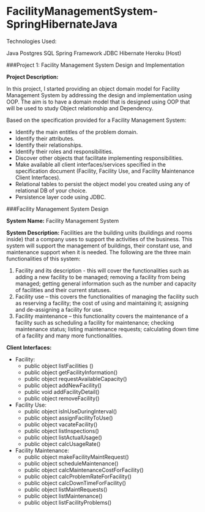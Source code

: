 # FacilityManagementSystem-SpringHibernateJava

Technologies Used:

Java
Postgres SQL
Spring Framework
JDBC 
Hibernate
Heroku (Host)


###Project 1: Facility Management System Design and Implementation

**Project Description:**

In this project, I started providing an object domain model for Facility Management System by
addressing the design and implementation using OOP. The aim is to have a domain model that is
designed using OOP that will be used to study Object relationship and Dependency.

Based on the specification provided for a Facility Management System:

- Identify the main entitles of the problem domain.
- Identify their attributes.
- Identify their relationships.
- Identify their roles and responsibilities.
- Discover other objects that facilitate implementing responsibilities.
- Make available all client interfaces/services specified in the specification document (Facility, Facility Use, and Facility Maintenance Client Interfaces).
- Relational tables to persist the object model you created using any of relational DB of
your choice.
- Persistence layer code using JDBC. 



###Facility Management System Design

**System Name:** Facility Management System

**System Description:** Facilities are the building units (buildings and rooms inside) that a company
uses to support the activities of the business. This system will support the management of buildings,
their constant use, and maintenance support when it is needed. The following are the three main
functionalities of this system:

1. Facility and its description - this will cover the functionalities such as adding a new facility to
be managed; removing a facility from being managed; getting general information such as
the number and capacity of facilities and their current statuses.
2. Facility use – this covers the functionalities of managing the facility such as reserving a
facility; the cost of using and maintaining it; assigning and de-assigning a facility for use.
3. Facility maintenance – this functionality covers the maintenance of a facility such as
scheduling a facility for maintenance; checking maintenance status; listing maintenance
requests; calculating down time of a facility and many more functionalities.

**Client Interfaces:**

- Facility:
  - public object listFacilities ()
  - public object getFacilityInformation()
  - public object requestAvailableCapacity()
  - public object addNewFacility()
  - public void addFacilityDetail()
  - public object removeFacility()
- Facility Use:
  - public object isInUseDuringInterval()
  - public object assignFacilityToUse()
  - public object vacateFacility()
  - public object listInspections()
  - public object listActualUsage()
  - public object calcUsageRate()
- Facility Maintenance: 
  - public object makeFacilityMaintRequest()
  - public object scheduleMaintenance()
  - public object calcMaintenanceCostForFacility()
  - public object calcProblemRateForFacility()
  - public object calcDownTimeForFacility()
  - public object listMaintRequests()
  - public object listMaintenance()
  - public object listFacilityProblems() 
